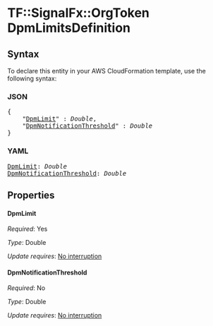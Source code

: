 # TF::SignalFx::OrgToken DpmLimitsDefinition

## Syntax

To declare this entity in your AWS CloudFormation template, use the following syntax:

### JSON

<pre>
{
    "<a href="#dpmlimit" title="DpmLimit">DpmLimit</a>" : <i>Double</i>,
    "<a href="#dpmnotificationthreshold" title="DpmNotificationThreshold">DpmNotificationThreshold</a>" : <i>Double</i>
}
</pre>

### YAML

<pre>
<a href="#dpmlimit" title="DpmLimit">DpmLimit</a>: <i>Double</i>
<a href="#dpmnotificationthreshold" title="DpmNotificationThreshold">DpmNotificationThreshold</a>: <i>Double</i>
</pre>

## Properties

#### DpmLimit

_Required_: Yes

_Type_: Double

_Update requires_: [No interruption](https://docs.aws.amazon.com/AWSCloudFormation/latest/UserGuide/using-cfn-updating-stacks-update-behaviors.html#update-no-interrupt)

#### DpmNotificationThreshold

_Required_: No

_Type_: Double

_Update requires_: [No interruption](https://docs.aws.amazon.com/AWSCloudFormation/latest/UserGuide/using-cfn-updating-stacks-update-behaviors.html#update-no-interrupt)

